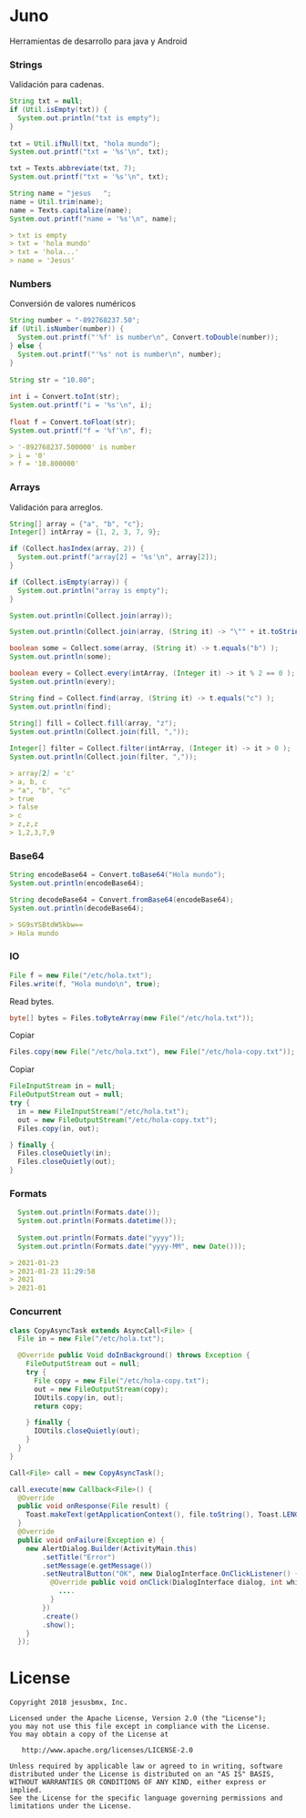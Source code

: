 Juno
========
Herramientas de desarrollo para java y Android

### Strings
Validación para cadenas.
```java
String txt = null;
if (Util.isEmpty(txt)) {
  System.out.println("txt is empty");
}
    
txt = Util.ifNull(txt, "hola mundo");
System.out.printf("txt = '%s'\n", txt);

txt = Texts.abbreviate(txt, 7);
System.out.printf("txt = '%s'\n", txt);

String name = "jesus   ";
name = Util.trim(name);
name = Texts.capitalize(name);
System.out.printf("name = '%s'\n", name);
```

```markdown
> txt is empty
> txt = 'hola mundo'
> txt = 'hola...'
> name = 'Jesus'
```

### Numbers
Conversión de valores numéricos
```java
String number = "-892768237.50";
if (Util.isNumber(number)) {
  System.out.printf("'%f' is number\n", Convert.toDouble(number));
} else {
  System.out.printf("'%s' not is number\n", number);
}
   
String str = "10.80";
    
int i = Convert.toInt(str);
System.out.printf("i = '%s'\n", i);
    
float f = Convert.toFloat(str);
System.out.printf("f = '%f'\n", f);
```

```markdown
> '-892768237.500000' is number
> i = '0'
> f = '10.800000'
```

### Arrays
Validación para arreglos.
```java
String[] array = {"a", "b", "c"};
Integer[] intArray = {1, 2, 3, 7, 9};

if (Collect.hasIndex(array, 2)) {
  System.out.printf("array[2] = '%s'\n", array[2]);
}

if (Collect.isEmpty(array)) {
  System.out.println("array is empty");
}

System.out.println(Collect.join(array));

System.out.println(Collect.join(array, (String it) -> "\"" + it.toString() + "\"" ));

boolean some = Collect.some(array, (String it) -> t.equals("b") );
System.out.println(some);

boolean every = Collect.every(intArray, (Integer it) -> it % 2 == 0 );
System.out.println(every);

String find = Collect.find(array, (String it) -> t.equals("c") );
System.out.println(find);
    
String[] fill = Collect.fill(array, "z");
System.out.println(Collect.join(fill, ","));

Integer[] filter = Collect.filter(intArray, (Integer it) -> it > 0 );
System.out.println(Collect.join(filter, ","));
```

```markdown
> array[2] = 'c'
> a, b, c
> "a", "b", "c"
> true
> false
> c
> z,z,z
> 1,2,3,7,9
```


### Base64
```java
String encodeBase64 = Convert.toBase64("Hola mundo");
System.out.println(encodeBase64);

String decodeBase64 = Convert.fromBase64(encodeBase64);
System.out.println(decodeBase64);
```

```markdown
> SG9sYSBtdW5kbw==
> Hola mundo
```

### IO
```java
File f = new File("/etc/hola.txt");
Files.write(f, "Hola mundo\n", true);
```

Read bytes.
```java
byte[] bytes = Files.toByteArray(new File("/etc/hola.txt"));
```

Copiar
```java
Files.copy(new File("/etc/hola.txt"), new File("/etc/hola-copy.txt"));
```

Copiar
```java
FileInputStream in = null;
FileOutputStream out = null;
try {
  in = new FileInputStream("/etc/hola.txt");
  out = new FileOutputStream("/etc/hola-copy.txt");
  Files.copy(in, out);

} finally {
  Files.closeQuietly(in);
  Files.closeQuietly(out);
}
```

### Formats
```java
  System.out.println(Formats.date());
  System.out.println(Formats.datetime());
    
  System.out.println(Formats.date("yyyy"));
  System.out.println(Formats.date("yyyy-MM", new Date()));
```

```markdown
> 2021-01-23
> 2021-01-23 11:29:58
> 2021
> 2021-01
```


### Concurrent
```java
class CopyAsyncTask extends AsyncCall<File> {
  File in = new File("/etc/hola.txt");

  @Override public Void doInBackground() throws Exception {
    FileOutputStream out = null;
    try {
      File copy = new File("/etc/hola-copy.txt");
      out = new FileOutputStream(copy);
      IOUtils.copy(in, out);
      return copy;

    } finally {
      IOUtils.closeQuietly(out);
    }
  }
}
```

```java
Call<File> call = new CopyAsyncTask();

call.execute(new Callback<File>() {
  @Override 
  public void onResponse(File result) {   
    Toast.makeText(getApplicationContext(), file.toString(), Toast.LENGTH_SHORT).show();
  }    
  @Override 
  public void onFailure(Exception e) {
    new AlertDialog.Builder(ActivityMain.this)
        .setTitle("Error")
        .setMessage(e.getMessage())
        .setNeutralButton("OK", new DialogInterface.OnClickListener() {
          @Override public void onClick(DialogInterface dialog, int which) {
            ....
          }
        })
        .create()
        .show();
    }
  });
```

License
=======

    Copyright 2018 jesusbmx, Inc.

    Licensed under the Apache License, Version 2.0 (the "License");
    you may not use this file except in compliance with the License.
    You may obtain a copy of the License at

       http://www.apache.org/licenses/LICENSE-2.0

    Unless required by applicable law or agreed to in writing, software
    distributed under the License is distributed on an "AS IS" BASIS,
    WITHOUT WARRANTIES OR CONDITIONS OF ANY KIND, either express or implied.
    See the License for the specific language governing permissions and
    limitations under the License.

